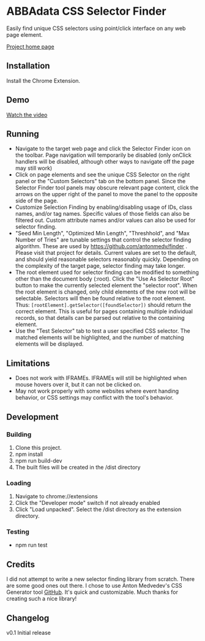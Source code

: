 # ABBAdata CSS Selector Finder

Easily find unique CSS selectors using point/click interface on any web page element.

[Project home page](https://abbadata.com/selector_finder.html)

## Installation

Install the Chrome Extension.

## Demo

[Watch the video](https://www.youtube.com/watch?v=Qrc0OkOGV1I)


## Running

- Navigate to the target web page and click the Selector Finder icon on the toolbar.
  Page navigation will temporarily be disabled (only onClick handlers will be disabled,
  although other ways to navigate off the page may still work)
- Click on page elements and see the unique CSS Selector on the right panel or the
  "Custom Selectors" tab on the bottom panel. Since the Selector Finder tool panels
  may obscure relevant page content, click the arrows on the upper right of the
  panel to move the panel to the opposite side of the page.
- Customize Selection Finding by enabling/disabling usage of IDs, class names, and/or
  tag names. Specific values of those fields can also be filtered out. Custom
  attribute names and/or values can also be used for selector finding.
- "Seed Min Length", "Optimized Min Length", "Threshhold", and "Max Number of Tries"
  are tunable settings that control the selector finding algorithm. These are used by
  https://github.com/antonmedv/finder . Please visit that project for details. Current
  values are set to the default, and should yield reasonable selectors reasonably quickly.
  Depending on the complexity of the target page, selector finding may take longer.
- The root element used for selector finding can be modified to something other than
  the document body (:root). Click the "Use As Selector Root" button to make the
  currently selected element the "selector root". When the root element is changed,
  only child elements of the new root will be selectable. Selectors will then be found
  relative to the root element. Thus:
  `[rootElement].getSelector([foundSelector])`
  should return the correct element. This is useful for pages containing multiple individual
  records, so that details can be parsed out relative to the containing element.
- Use the "Test Selector" tab to test a user specified CSS selector. The matched
  elements will be highlighted, and the number of matching elements will be displayed.

## Limitations

- Does not work with IFRAMEs. IFRAMEs will still be highlighted when mouse hovers over it,
  but it can not be clicked on.
- May not work properly with some websites where event handing behavior, or CSS settings may
  conflict with the tool's behavior.

## Development

### Building

1. Clone this project.
2. npm install
3. npm run build-dev
4. The built files will be created in the <project>/dist directory

### Loading

1. Navigate to chrome://extensions
2. Click the "Developer mode" switch if not already enabled
3. Click "Load unpacked". Select the <project>/dist directory as the extension directory.

### Testing

- npm run test

## Credits

I did not attempt to write a new selector finding library from scratch. There are some good
ones out there. I chose to use Anton Medvedev's CSS Generator tool
[GitHub](https://github.com/antonmedv/finder). It's quick and customizable. Much thanks for
creating such a nice library!

## Changelog

v0.1
Initial release
